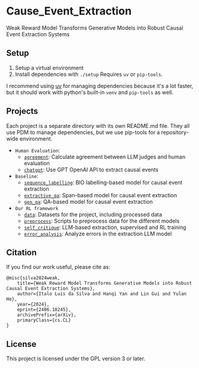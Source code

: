 # Cause_Event_Extraction

Weak Reward Model Transforms Generative Models into Robust Causal Event Extraction Systems

## Setup

1. Setup a virtual environment
2. Install dependencies with `./setup`
Requires `uv` or `pip-tools`.

I recommend using [uv](https://github.com/astral-sh/uv) for managing dependencies
because it's a lot faster, but it should work with python's built-in `venv` and
`pip-tools` as well.

## Projects

Each project is a separate directory with its own README.md file. They all use PDM to
manage dependencies, but we use pip-tools for a repository-wide environment.
- `Human Evaluation`:
  - [`agreement`](agreement): Calculate agreement between LLM judges and human
    evaluation
  - [`chatgpt`](chatgpt): Use GPT OpenAI API to extract causal events
- `Baseline`:
  - [`sequence_labelling`](sequence_labelling): BIO labelling-based model for causal
    event extraction
  - [`extractive_qa`](extractive_qa): Span-based model for causal event extraction
  - [`gen_qa`](gen_qa): QA-based model for causal event extraction
- `Our RL framework`
  - [`data`](data): Datasets for the project, including processed data
  - [`preprocess`](preprocess): Scripts to preprocess data for the different models
  - [`self_critique`](self_critique): LLM-based extraction, supervised and RL training
  - [`error_analysis`](error_analysis): Analyze errors in the extraction LLM model

## Citation

If you find our work useful, please cite as:

```
@misc{silva2024weak,
    title={Weak Reward Model Transforms Generative Models into Robust Causal Event Extraction Systems},
    author={Italo Luis da Silva and Hanqi Yan and Lin Gui and Yulan He},
    year={2024},
    eprint={2406.18245},
    archivePrefix={arXiv},
    primaryClass={cs.CL}
}
```

## License

This project is licensed under the GPL version 3 or later.
